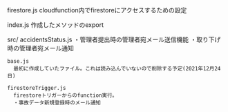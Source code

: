 <!-- 事故報告管理システムのfirebase cloudfunctionsのファイル・メソッド構成 -->


firestore.js
  cloudfunction内でfirestoreにアクセスするための設定


index.js
  作成したメソッドのexport 

  src/
    accidentsStatus.js
      ・管理者提出時の管理者宛メール送信機能
      ・取り下げ時の管理者宛メール通知

    base.js
      最初に作成していたファイル。これは読み込んでいないので削除する予定(2021年12月24日)

    firestoreTrigger.js
      firestoreトリガーからのfunction実行。
      ・事故データ新規登録時のメール通知

    










